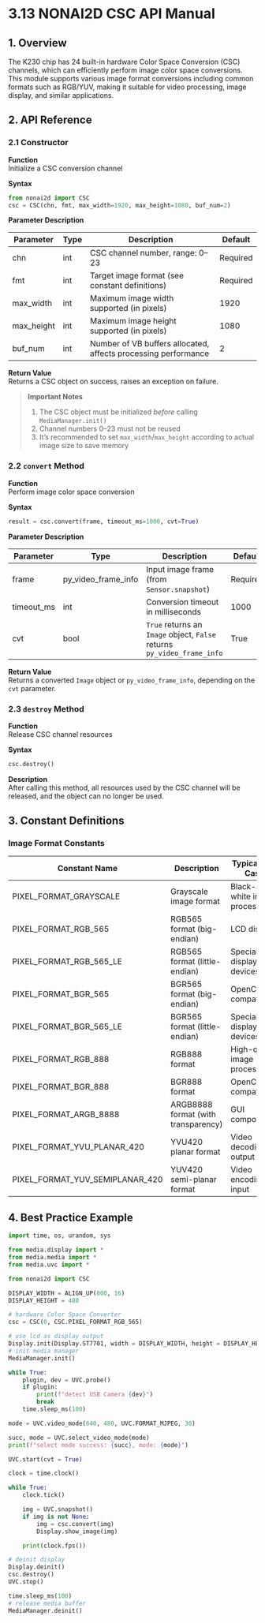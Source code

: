 # 3.13 NONAI2D CSC API Manual

## 1. Overview

The K230 chip has 24 built-in hardware Color Space Conversion (CSC) channels, which can efficiently perform image color space conversions. This module supports various image format conversions including common formats such as RGB/YUV, making it suitable for video processing, image display, and similar applications.

## 2. API Reference

### 2.1 Constructor

**Function**  
Initialize a CSC conversion channel

**Syntax**

```python
from nonai2d import CSC
csc = CSC(chn, fmt, max_width=1920, max_height=1080, buf_num=2)
```

**Parameter Description**

| Parameter    | Type | Description                                                                 | Default  |
|--------------|------|-----------------------------------------------------------------------------|----------|
| chn          | int  | CSC channel number, range: 0–23                                              | Required |
| fmt          | int  | Target image format (see constant definitions)                               | Required |
| max_width    | int  | Maximum image width supported (in pixels)                                    | 1920     |
| max_height   | int  | Maximum image height supported (in pixels)                                   | 1080     |
| buf_num      | int  | Number of VB buffers allocated, affects processing performance               | 2        |

**Return Value**  
Returns a CSC object on success, raises an exception on failure.

> **Important Notes**
>
> 1. The CSC object must be initialized *before* calling `MediaManager.init()`  
> 1. Channel numbers 0–23 must not be reused  
> 1. It’s recommended to set `max_width`/`max_height` according to actual image size to save memory

### 2.2 `convert` Method

**Function**  
Perform image color space conversion

**Syntax**

```python
result = csc.convert(frame, timeout_ms=1000, cvt=True)
```

**Parameter Description**

| Parameter     | Type                | Description                                                          | Default |
|---------------|---------------------|----------------------------------------------------------------------|---------|
| frame         | py_video_frame_info | Input image frame (from `Sensor.snapshot`)                           | Required|
| timeout_ms    | int                 | Conversion timeout in milliseconds                                   | 1000    |
| cvt           | bool                | `True` returns an `Image` object, `False` returns `py_video_frame_info` | True    |

**Return Value**  
Returns a converted `Image` object or `py_video_frame_info`, depending on the `cvt` parameter.

### 2.3 `destroy` Method

**Function**  
Release CSC channel resources

**Syntax**

```python
csc.destroy()
```

**Description**  
After calling this method, all resources used by the CSC channel will be released, and the object can no longer be used.

## 3. Constant Definitions

### Image Format Constants

| Constant Name                    | Description                          | Typical Use Case         |
|----------------------------------|--------------------------------------|--------------------------|
| PIXEL_FORMAT_GRAYSCALE           | Grayscale image format               | Black-and-white image processing |
| PIXEL_FORMAT_RGB_565             | RGB565 format (big-endian)           | LCD display              |
| PIXEL_FORMAT_RGB_565_LE          | RGB565 format (little-endian)        | Special display devices  |
| PIXEL_FORMAT_BGR_565             | BGR565 format (big-endian)           | OpenCV compatibility     |
| PIXEL_FORMAT_BGR_565_LE          | BGR565 format (little-endian)        | Special display devices  |
| PIXEL_FORMAT_RGB_888             | RGB888 format                        | High-quality image processing |
| PIXEL_FORMAT_BGR_888             | BGR888 format                        | OpenCV compatibility     |
| PIXEL_FORMAT_ARGB_8888           | ARGB8888 format (with transparency)  | GUI composition          |
| PIXEL_FORMAT_YVU_PLANAR_420      | YVU420 planar format                 | Video decoding output    |
| PIXEL_FORMAT_YUV_SEMIPLANAR_420  | YUV420 semi-planar format            | Video encoding input     |

## 4. Best Practice Example

```python
import time, os, urandom, sys

from media.display import *
from media.media import *
from media.uvc import *

from nonai2d import CSC

DISPLAY_WIDTH = ALIGN_UP(800, 16)
DISPLAY_HEIGHT = 480

# hardware Color Space Converter
csc = CSC(0, CSC.PIXEL_FORMAT_RGB_565)

# use lcd as display output
Display.init(Display.ST7701, width = DISPLAY_WIDTH, height = DISPLAY_HEIGHT, to_ide = True)
# init media manager
MediaManager.init()

while True:
    plugin, dev = UVC.probe()
    if plugin:
        print(f"detect USB Camera {dev}")
        break
    time.sleep_ms(100)

mode = UVC.video_mode(640, 480, UVC.FORMAT_MJPEG, 30)

succ, mode = UVC.select_video_mode(mode)
print(f"select mode success: {succ}, mode: {mode}")

UVC.start(cvt = True)

clock = time.clock()

while True:
    clock.tick()

    img = UVC.snapshot()
    if img is not None:
        img = csc.convert(img)
        Display.show_image(img)

    print(clock.fps())

# deinit display
Display.deinit()
csc.destroy()
UVC.stop()

time.sleep_ms(100)
# release media buffer
MediaManager.deinit()
```
